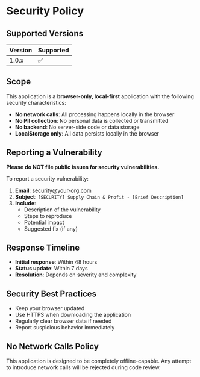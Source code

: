 # Security Policy

## Supported Versions

| Version | Supported          |
| ------- | ------------------ |
| 1.0.x   | :white_check_mark: |

## Scope

This application is a **browser-only, local-first** application with the following security characteristics:

- **No network calls**: All processing happens locally in the browser
- **No PII collection**: No personal data is collected or transmitted
- **No backend**: No server-side code or data storage
- **LocalStorage only**: All data persists locally in the browser

## Reporting a Vulnerability

**Please do NOT file public issues for security vulnerabilities.**

To report a security vulnerability:

1. **Email**: security@your-org.com
2. **Subject**: `[SECURITY] Supply Chain & Profit - [Brief Description]`
3. **Include**:
   - Description of the vulnerability
   - Steps to reproduce
   - Potential impact
   - Suggested fix (if any)

## Response Timeline

- **Initial response**: Within 48 hours
- **Status update**: Within 7 days
- **Resolution**: Depends on severity and complexity

## Security Best Practices

- Keep your browser updated
- Use HTTPS when downloading the application
- Regularly clear browser data if needed
- Report suspicious behavior immediately

## No Network Calls Policy

This application is designed to be completely offline-capable. Any attempt to introduce network calls will be rejected during code review.
